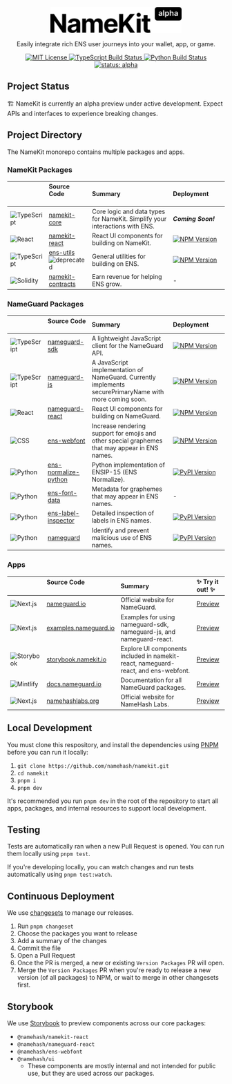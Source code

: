 <!-- VERTICAL WHITESPACE -->

<br>
<br>

<!-- LOGO -->

<p align="center">
  <a href="https://namekit.io">
    <picture>
      <source media="(prefers-color-scheme: dark)" srcset=".github/logo-dark.svg">
      <img alt="NameKit" src=".github/logo-light.svg" width="auto" height="60">
    </picture>
  </a>
</p>

<!-- TAGLINE -->
<p align="center">
  Easily integrate rich ENS user journeys into your wallet, app, or game.
<p>

<!-- PROJECT SHIELDS -->
<p align="center">
  <a href="LICENSE">
    <picture>
      <source media="(prefers-color-scheme: dark)" srcset="https://img.shields.io/github/license/namehash/namekit?color=444444">
      <img src="https://img.shields.io/github/license/namehash/namekit?color=444444" alt="MIT License">
    </picture>
  </a>
  <a href="https://github.com/namehash/namekit/actions/workflows/ci_sdk.yml?query=branch%3Amain">
    <picture>
      <source media="(prefers-color-scheme: dark)" srcset="https://img.shields.io/github/actions/workflow/status/namehash/namekit/ci_sdk.yml?logo=typescript&logoColor=ffffff&color=444444">
      <img src="https://img.shields.io/github/actions/workflow/status/namehash/namekit/ci_sdk.yml?logo=typescript&logoColor=ffffff&color=444444" alt="TypeScript Build Status">
    </picture>
  </a>
  <a href="https://github.com/namehash/namekit/actions/workflows/ci_api.yml?query=branch%3Amain">
    <picture>
      <source media="(prefers-color-scheme: dark)" srcset="https://img.shields.io/github/actions/workflow/status/namehash/namekit/ci_api.yml?logo=python&logoColor=ffffff&color=444444">
      <img src="https://img.shields.io/github/actions/workflow/status/namehash/namekit/ci_api.yml?logo=python&logoColor=ffffff&color=444444" alt="Python Build Status">
    </picture>
  </a>
  <a href="#project-status">
    <picture>
      <source media="(prefers-color-scheme: dark)" srcset="https://img.shields.io/badge/status-alpha-444444">
      <img src="https://img.shields.io/badge/status-alpha-444444" alt="status: alpha">
    </picture>
  </a>
</p>

## Project Status

🏗️ NameKit is currently an alpha preview under active development. Expect APIs and interfaces to experience breaking changes.

## Project Directory

The NameKit monorepo contains multiple packages and apps.

### NameKit Packages

<table>
  <thead>
    <tr>
      <th>&nbsp;&nbsp;&nbsp;&nbsp;&nbsp;&nbsp;&nbsp;&nbsp;&nbsp;&nbsp;&nbsp;&nbsp;<!-- adding spaces to stop language images from getting smashed --></th>
      <th align="left">Source Code<br>&nbsp;&nbsp;&nbsp;&nbsp;&nbsp;&nbsp;&nbsp;&nbsp;&nbsp;&nbsp;&nbsp;&nbsp;&nbsp;&nbsp;&nbsp;&nbsp;&nbsp;<!-- adding spaces to make GitHub stop breaking package names across multiple lines --></th>
      <th align="left">Summary</th>
      <th align="left">Deployment&nbsp;&nbsp;&nbsp;&nbsp;&nbsp;&nbsp;&nbsp;&nbsp;<!-- adding spaces to make GitHub stop distorting deployment shields --></th>
    </tr>
  </thead>
  <tbody>
    <tr>
      <td>
        <picture>
          <source media="(prefers-color-scheme: dark)" srcset="https://img.shields.io/badge/ts-444444?logo=typescript&logoColor=white">
          <img src="https://img.shields.io/badge/ts-444444?logo=typescript&logoColor=white" alt="TypeScript" width="auto" height="17">
        </picture>
      </td>
      <td>
        <a href="packages/namekit-core">namekit-core</a>
      </td>
      <td>Core logic and data types for NameKit. Simplify your interactions with ENS.</td>
      <td>
        <b><i>Coming Soon!</i></b>
      </td>
    </tr>
    <tr>
      <td>
        <picture>
          <source media="(prefers-color-scheme: dark)" srcset="https://img.shields.io/badge/tsx-444444?logo=react&logoColor=white">
          <img src="https://img.shields.io/badge/tsx-444444?logo=typescript&logoColor=white" alt="React" width="auto" height="17">
        </picture>
      </td>
      <td>
        <a href="packages/namekit-react">namekit-react</a>
      </td>
      <td>React UI components for building on NameKit.</td>
      <td>
        <a href="https://www.npmjs.com/package/@namehash/namekit-react">
          <picture>
            <source media="(prefers-color-scheme: dark)" srcset="https://img.shields.io/npm/v/%40namehash%2Fnamekit-react?style=flat&color=444444">
            <img src="https://img.shields.io/npm/v/%40namehash%2Fnamekit-react?style=flat&color=444444" alt="NPM Version" width="auto" height="17">
          </picture>
        </a>
      </td>
    </tr>
    <tr>
      <td>
        <picture>
          <source media="(prefers-color-scheme: dark)" srcset="https://img.shields.io/badge/ts-444444?logo=typescript&logoColor=white">
          <img src="https://img.shields.io/badge/ts-444444?logo=typescript&logoColor=white" alt="TypeScript" width="auto" height="17">
        </picture>
      </td>
      <td>
        <a href="packages/ens-utils">ens-utils</a>
        <br>
        <picture>
          <source media="(prefers-color-scheme: dark)" srcset="https://img.shields.io/badge/deprecated-e1e1e1">
          <img src="https://img.shields.io/badge/deprecated-e1e1e1" alt="deprecated" width="auto" height="17">
        </picture>
      </td>
      <td>
        General utilities for building on ENS.
      </td>
      <td>
        <a href="https://www.npmjs.com/package/@namehash/ens-utils">
          <picture>
            <source media="(prefers-color-scheme: dark)" srcset="https://img.shields.io/npm/v/%40namehash%2Fens-utils?style=flat&color=444444">
            <img src="https://img.shields.io/npm/v/%40namehash%2Fens-utils?style=flat&color=444444" alt="NPM Version" width="auto" height="17">
          </picture>
        </a>
      </td>
    </tr>
    <tr>
      <td>
        <picture>
          <source media="(prefers-color-scheme: dark)" srcset="https://img.shields.io/badge/sol-444444?logo=ethereum&logoColor=white">
          <img src="https://img.shields.io/badge/sol-444444?logo=ethereum&logoColor=white" alt="Solidity" width="auto" height="17">
        </picture>
      </td>
      <td>
        <a href="https://github.com/namehash/namekit-contracts">namekit-contracts</a>
      </td>
      <td>
        Earn revenue for helping ENS grow.
      </td>
      <td>
        -
      </td>
    </tr>
  </tbody>
</table>

### NameGuard Packages

<table>
  <thead>
    <tr>
      <th>&nbsp;&nbsp;&nbsp;&nbsp;&nbsp;&nbsp;&nbsp;&nbsp;&nbsp;&nbsp;&nbsp;&nbsp;<!-- adding spaces to stop language images from getting smashed --></th>
      <th align="left">Source Code<br>&nbsp;&nbsp;&nbsp;&nbsp;&nbsp;&nbsp;&nbsp;&nbsp;&nbsp;&nbsp;&nbsp;&nbsp;&nbsp;&nbsp;&nbsp;&nbsp;&nbsp;<!-- adding spaces to make GitHub stop breaking package names across multiple lines --></th>
      <th align="left">Summary</th>
      <th align="left">Deployment&nbsp;&nbsp;&nbsp;&nbsp;&nbsp;&nbsp;&nbsp;&nbsp;<!-- adding spaces to make GitHub stop distorting deployment shields --></th>
    </tr>
  </thead>
  <tbody>
    <tr>
      <td>
        <picture>
          <source media="(prefers-color-scheme: dark)" srcset="https://img.shields.io/badge/ts-444444?logo=typescript&logoColor=white">
          <img src="https://img.shields.io/badge/ts-444444?logo=typescript&logoColor=white" alt="TypeScript" width="auto" height="17">
        </picture>
      </td>
      <td>
        <a href="packages/nameguard-sdk">nameguard-sdk</a>
      </td>
      <td>A lightweight JavaScript client for the NameGuard API.</td>
      <td>
        <a href="https://www.npmjs.com/package/@namehash/nameguard">
          <picture>
            <source media="(prefers-color-scheme: dark)" srcset="https://img.shields.io/npm/v/%40namehash%2Fnameguard?style=flat&color=444444">
            <img src="https://img.shields.io/npm/v/%40namehash%2Fnameguard?style=flat&color=444444" alt="NPM Version" width="auto" height="17">
          </picture>
        </a>
      </td>
    </tr>
    <tr>
      <td>
        <picture>
          <source media="(prefers-color-scheme: dark)" srcset="https://img.shields.io/badge/ts-444444?logo=typescript&logoColor=white">
          <img src="https://img.shields.io/badge/ts-444444?logo=typescript&logoColor=white" alt="TypeScript" width="auto" height="17">
        </picture>
      </td>
      <td>
        <a href="packages/nameguard-js">nameguard-js</a>
      </td>
      <td>A JavaScript implementation of NameGuard. Currently implements securePrimaryName with more coming soon.</td>
      <td>
        <a href="https://www.npmjs.com/package/@namehash/nameguard-js">
          <picture>
            <source media="(prefers-color-scheme: dark)" srcset="https://img.shields.io/npm/v/%40namehash%2Fnameguard-js?style=flat&color=444444">
            <img src="https://img.shields.io/npm/v/%40namehash%2Fnameguard-js?style=flat&color=444444" alt="NPM Version" width="auto" height="17">
          </picture>
        </a>
      </td>
    </tr>
    <tr>
      <td>
        <picture>
          <source media="(prefers-color-scheme: dark)" srcset="https://img.shields.io/badge/tsx-444444?logo=react&logoColor=white">
          <img src="https://img.shields.io/badge/tsx-444444?logo=typescript&logoColor=white" alt="React" width="auto" height="17">
        </picture>
      </td>
      <td>
        <a href="packages/nameguard-react">nameguard-react</a>
      </td>
      <td>React UI components for building on NameGuard.</td>
      <td>
        <a href="https://www.npmjs.com/package/@namehash/nameguard-react">
          <picture>
            <source media="(prefers-color-scheme: dark)" srcset="https://img.shields.io/npm/v/%40namehash%2Fnameguard-react?style=flat&color=444444">
            <img src="https://img.shields.io/npm/v/%40namehash%2Fnameguard-react?style=flat&color=444444" alt="NPM Version" width="auto" height="17">
          </picture>
        </a>
      </td>
    </tr>
    <tr>
      <td>
        <picture>
          <source media="(prefers-color-scheme: dark)" srcset="https://img.shields.io/badge/css-444444?logo=css3&logoColor=white">
          <img src="https://img.shields.io/badge/css-444444?logo=css3&logoColor=white" alt="CSS" width="auto" height="17">
        </picture>
      </td>
      <td>
        <a href="packages/ens-webfont">ens-webfont</a>
      </td>
      <td>Increase rendering support for emojis and other special graphemes that may appear in ENS names.</td>
      <td>
        <a href="https://www.npmjs.com/package/@namehash/ens-webfont">
          <picture>
            <source media="(prefers-color-scheme: dark)" srcset="https://img.shields.io/npm/v/%40namehash%2Fens-webfont?style=flat&color=444444">
            <img src="https://img.shields.io/npm/v/%40namehash%2Fens-webfont?style=flat&color=444444" alt="NPM Version" width="auto" height="17">
          </picture>
        </a>
      </td>
    </tr>
    <tr>
      <td>
        <picture>
          <source media="(prefers-color-scheme: dark)" srcset="https://img.shields.io/badge/py-444444?logo=python&logoColor=white">
          <img src="https://img.shields.io/badge/py-444444?logo=python&logoColor=white" alt="Python" width="auto" height="17">
        </picture>
      </td>
      <td>
        <a href="https://github.com/namehash/ens-normalize-python">ens-normalize-python</a>
      </td>
      <td>Python implementation of ENSIP-15 (ENS Normalize).</td>
      <td>
        <a href="https://pypi.org/project/ens-normalize/">
          <picture>
            <source media="(prefers-color-scheme: dark)" srcset="https://img.shields.io/pypi/v/ens-normalize?style=flat&color=444444">
            <img src="https://img.shields.io/pypi/v/ens-normalize?style=flat&color=444444" alt="PyPI Version" width="auto" height="17">
          </picture>
        </a>
      </td>
    </tr>
    <tr>
      <td>
        <picture>
          <source media="(prefers-color-scheme: dark)" srcset="https://img.shields.io/badge/py-444444?logo=python&logoColor=white">
          <img src="https://img.shields.io/badge/py-444444?logo=python&logoColor=white" alt="Python" width="auto" height="17">
        </picture>
      </td>
      <td>
        <a href="https://github.com/namehash/ens-font-data">ens-font-data</a>
      </td>
      <td>Metadata for graphemes that may appear in ENS names.</td>
      <td>
        -
      </td>
    </tr>
    <tr>
      <td>
        <picture>
          <source media="(prefers-color-scheme: dark)" srcset="https://img.shields.io/badge/py-444444?logo=python&logoColor=white">
          <img src="https://img.shields.io/badge/py-444444?logo=python&logoColor=white" alt="Python" width="auto" height="17">
        </picture>
      </td>
      <td>
        <a href="https://github.com/namehash/ens-label-inspector">ens-label-inspector</a>
      </td>
      <td>Detailed inspection of labels in ENS names.</td>
      <td>
        <a href="https://pypi.org/project/ens-label-inspector/">
          <picture>
            <source media="(prefers-color-scheme: dark)" srcset="https://img.shields.io/pypi/v/ens-label-inspector?style=flat&color=444444">
            <img src="https://img.shields.io/pypi/v/ens-label-inspector?style=flat&color=444444" alt="PyPI Version" width="auto" height="17">
          </picture>
        </a>
      </td>
    </tr>
    <tr>
      <td>
        <picture>
          <source media="(prefers-color-scheme: dark)" srcset="https://img.shields.io/badge/py-444444?logo=python&logoColor=white">
          <img src="https://img.shields.io/badge/py-444444?logo=python&logoColor=white" alt="Python" width="auto" height="17">
        </picture>
      </td>
      <td>
        <a href="api">nameguard</a>
      </td>
      <td>Identify and prevent malicious use of ENS names.</td>
      <td>
        <a href="https://pypi.org/project/nameguard/">
          <picture>
            <source media="(prefers-color-scheme: dark)" srcset="https://img.shields.io/pypi/v/nameguard?style=flat&color=444444">
            <img src="https://img.shields.io/pypi/v/nameguard?style=flat&color=444444" alt="PyPI Version" width="auto" height="17">
          </picture>
        </a>
      </td>
    </tr>
  </tbody>
</table>

### Apps

<table>
  <thead>
    <tr>
      <th>&nbsp;&nbsp;&nbsp;&nbsp;&nbsp;&nbsp;&nbsp;&nbsp;&nbsp;&nbsp;&nbsp;&nbsp;<!-- adding spaces to stop language images from getting smashed --></th>
      <th align="left">Source Code<br>&nbsp;&nbsp;&nbsp;&nbsp;&nbsp;&nbsp;&nbsp;&nbsp;&nbsp;&nbsp;&nbsp;&nbsp;&nbsp;&nbsp;&nbsp;&nbsp;&nbsp;<!-- adding spaces to make GitHub stop breaking app names across multiple lines --></th>
      <th align="left">Summary</th>
      <th align="left">✨ Try it out! ✨</th>
    </tr>
  </thead>
  <tbody>
    <tr>
      <td>
        <picture>
          <source media="(prefers-color-scheme: dark)" srcset="https://img.shields.io/badge/next.js-444444?logo=next.js&logoColor=white">
          <img src="https://img.shields.io/badge/next.js-444444?logo=next.js&logoColor=white" alt="Next.js" width="auto" height="17">
        </picture>
      </td>
      <td>
        <a href="apps/nameguard.io/">nameguard.io</a>
      </td>
      <td>Official website for NameGuard.</td>
      <td>
        <a href="https://nameguard.io">Preview</a>
      </td>
    </tr>
    <tr>
      <td>
        <picture>
          <source media="(prefers-color-scheme: dark)" srcset="https://img.shields.io/badge/next.js-444444?logo=next.js&logoColor=white">
          <img src="https://img.shields.io/badge/next.js-444444?logo=next.js&logoColor=white" alt="Next.js" width="auto" height="17">
        </picture>
      </td>
      <td>
        <a href="apps/examples.nameguard.io/">examples.nameguard.io</a>
      </td>
      <td>Examples for using nameguard-sdk, nameguard-js, and nameguard-react.</td>
      <td>
        <a href="https://examples.nameguard.io">Preview</a>
      </td>
    </tr>
    <tr>
      <td>
        <picture>
          <source media="(prefers-color-scheme: dark)" srcset="https://img.shields.io/badge/tsx-444444?logo=storybook&logoColor=white">
          <img src="https://img.shields.io/badge/tsx-444444?logo=storybook&logoColor=white" alt="Storybook" width="auto" height="17">
        </picture>
      </td>
      <td>
        <a href="apps/storybook.namekit.io/">storybook.namekit.io</a>
      </td>
      <td>Explore UI components included in namekit-react, nameguard-react, and ens-webfont.</td>
      <td>
        <a href="https://storybook.namekit.io">Preview</a>
      </td>
    </tr>
    <tr>
      <td>
        <picture>
          <source media="(prefers-color-scheme: dark)" srcset="https://img.shields.io/badge/mdx-444444?logo=mintlify&logoColor=white">
          <img src="https://img.shields.io/badge/mdx-444444?logo=mintlify&logoColor=white" alt="Mintlify" width="auto" height="17">
        </picture>
      </td>
      <td>
        <a href="apps/docs.nameguard.io/">docs.nameguard.io</a>
      </td>
      <td>Documentation for all NameGuard packages.</td>
      <td>
        <a href="https://docs.nameguard.io">Preview</a>
      </td>
    </tr>
    <tr>
      <td>
        <picture>
          <source media="(prefers-color-scheme: dark)" srcset="https://img.shields.io/badge/next.js-444444?logo=next.js&logoColor=white">
          <img src="https://img.shields.io/badge/next.js-444444?logo=next.js&logoColor=white" alt="Next.js" width="auto" height="17">
        </picture>
      </td>
      <td>
        <a href="apps/namehashlabs.org/">namehashlabs.org</a>
      </td>
      <td>Official website for NameHash Labs.</td>
      <td>
        <a href="https://namehashlabs.org">Preview</a>
      </td>
    </tr>
  </tbody>
</table>

## Local Development

You must clone this respository, and install the dependencies using [PNPM](https://pnpm.io/installation) before you can run it locally:

1. `git clone https://github.com/namehash/namekit.git`
2. `cd namekit`
3. `pnpm i`
4. `pnpm dev`

It's recommended you run `pnpm dev` in the root of the repository to start all apps, packages, and internal resources to support local development.

## Testing

Tests are automatically ran when a new Pull Request is opened. You can run them locally using `pnpm test`.

If you're developing locally, you can watch changes and run tests automatically using `pnpm test:watch`.

## Continuous Deployment

We use [changesets](https://github.com/changesets/changesets) to manage our releases.

1. Run `pnpm changeset`
2. Choose the packages you want to release
3. Add a summary of the changes
4. Commit the file
5. Open a Pull Request
6. Once the PR is merged, a new or existing `Version Packages` PR will open.
7. Merge the `Version Packages` PR when you're ready to release a new version (of all packages) to NPM, or wait to merge in other changesets first.

## Storybook

We use [Storybook](https://storybook.namekit.io/) to preview components across our core packages:

- `@namehash/namekit-react`
- `@namehash/nameguard-react`
- `@namehash/ens-webfont`
- `@namehash/ui`
  - These components are mostly internal and not intended for public use, but they are used across our packages.
